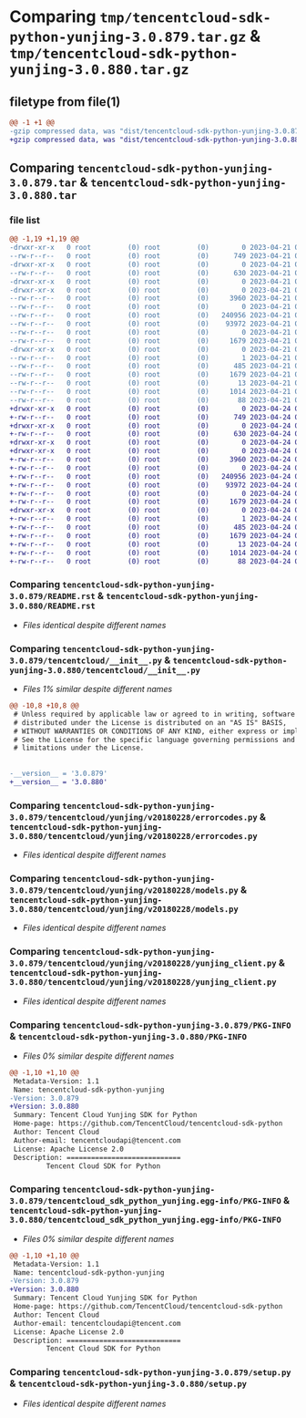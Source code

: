 # Comparing `tmp/tencentcloud-sdk-python-yunjing-3.0.879.tar.gz` & `tmp/tencentcloud-sdk-python-yunjing-3.0.880.tar.gz`

## filetype from file(1)

```diff
@@ -1 +1 @@
-gzip compressed data, was "dist/tencentcloud-sdk-python-yunjing-3.0.879.tar", last modified: Fri Apr 21 01:10:34 2023, max compression
+gzip compressed data, was "dist/tencentcloud-sdk-python-yunjing-3.0.880.tar", last modified: Mon Apr 24 03:50:08 2023, max compression
```

## Comparing `tencentcloud-sdk-python-yunjing-3.0.879.tar` & `tencentcloud-sdk-python-yunjing-3.0.880.tar`

### file list

```diff
@@ -1,19 +1,19 @@
-drwxr-xr-x   0 root         (0) root         (0)        0 2023-04-21 01:10:34.000000 tencentcloud-sdk-python-yunjing-3.0.879/
--rw-r--r--   0 root         (0) root         (0)      749 2023-04-21 01:10:33.000000 tencentcloud-sdk-python-yunjing-3.0.879/README.rst
-drwxr-xr-x   0 root         (0) root         (0)        0 2023-04-21 01:10:34.000000 tencentcloud-sdk-python-yunjing-3.0.879/tencentcloud/
--rw-r--r--   0 root         (0) root         (0)      630 2023-04-21 01:10:33.000000 tencentcloud-sdk-python-yunjing-3.0.879/tencentcloud/__init__.py
-drwxr-xr-x   0 root         (0) root         (0)        0 2023-04-21 01:10:34.000000 tencentcloud-sdk-python-yunjing-3.0.879/tencentcloud/yunjing/
-drwxr-xr-x   0 root         (0) root         (0)        0 2023-04-21 01:10:34.000000 tencentcloud-sdk-python-yunjing-3.0.879/tencentcloud/yunjing/v20180228/
--rw-r--r--   0 root         (0) root         (0)     3960 2023-04-21 01:10:33.000000 tencentcloud-sdk-python-yunjing-3.0.879/tencentcloud/yunjing/v20180228/errorcodes.py
--rw-r--r--   0 root         (0) root         (0)        0 2023-04-21 01:10:33.000000 tencentcloud-sdk-python-yunjing-3.0.879/tencentcloud/yunjing/v20180228/__init__.py
--rw-r--r--   0 root         (0) root         (0)   240956 2023-04-21 01:10:33.000000 tencentcloud-sdk-python-yunjing-3.0.879/tencentcloud/yunjing/v20180228/models.py
--rw-r--r--   0 root         (0) root         (0)    93972 2023-04-21 01:10:33.000000 tencentcloud-sdk-python-yunjing-3.0.879/tencentcloud/yunjing/v20180228/yunjing_client.py
--rw-r--r--   0 root         (0) root         (0)        0 2023-04-21 01:10:33.000000 tencentcloud-sdk-python-yunjing-3.0.879/tencentcloud/yunjing/__init__.py
--rw-r--r--   0 root         (0) root         (0)     1679 2023-04-21 01:10:34.000000 tencentcloud-sdk-python-yunjing-3.0.879/PKG-INFO
-drwxr-xr-x   0 root         (0) root         (0)        0 2023-04-21 01:10:34.000000 tencentcloud-sdk-python-yunjing-3.0.879/tencentcloud_sdk_python_yunjing.egg-info/
--rw-r--r--   0 root         (0) root         (0)        1 2023-04-21 01:10:34.000000 tencentcloud-sdk-python-yunjing-3.0.879/tencentcloud_sdk_python_yunjing.egg-info/dependency_links.txt
--rw-r--r--   0 root         (0) root         (0)      485 2023-04-21 01:10:34.000000 tencentcloud-sdk-python-yunjing-3.0.879/tencentcloud_sdk_python_yunjing.egg-info/SOURCES.txt
--rw-r--r--   0 root         (0) root         (0)     1679 2023-04-21 01:10:34.000000 tencentcloud-sdk-python-yunjing-3.0.879/tencentcloud_sdk_python_yunjing.egg-info/PKG-INFO
--rw-r--r--   0 root         (0) root         (0)       13 2023-04-21 01:10:34.000000 tencentcloud-sdk-python-yunjing-3.0.879/tencentcloud_sdk_python_yunjing.egg-info/top_level.txt
--rw-r--r--   0 root         (0) root         (0)     1014 2023-04-21 01:10:33.000000 tencentcloud-sdk-python-yunjing-3.0.879/setup.py
--rw-r--r--   0 root         (0) root         (0)       88 2023-04-21 01:10:34.000000 tencentcloud-sdk-python-yunjing-3.0.879/setup.cfg
+drwxr-xr-x   0 root         (0) root         (0)        0 2023-04-24 03:50:08.000000 tencentcloud-sdk-python-yunjing-3.0.880/
+-rw-r--r--   0 root         (0) root         (0)      749 2023-04-24 03:50:08.000000 tencentcloud-sdk-python-yunjing-3.0.880/README.rst
+drwxr-xr-x   0 root         (0) root         (0)        0 2023-04-24 03:50:08.000000 tencentcloud-sdk-python-yunjing-3.0.880/tencentcloud/
+-rw-r--r--   0 root         (0) root         (0)      630 2023-04-24 03:50:08.000000 tencentcloud-sdk-python-yunjing-3.0.880/tencentcloud/__init__.py
+drwxr-xr-x   0 root         (0) root         (0)        0 2023-04-24 03:50:08.000000 tencentcloud-sdk-python-yunjing-3.0.880/tencentcloud/yunjing/
+drwxr-xr-x   0 root         (0) root         (0)        0 2023-04-24 03:50:08.000000 tencentcloud-sdk-python-yunjing-3.0.880/tencentcloud/yunjing/v20180228/
+-rw-r--r--   0 root         (0) root         (0)     3960 2023-04-24 03:50:08.000000 tencentcloud-sdk-python-yunjing-3.0.880/tencentcloud/yunjing/v20180228/errorcodes.py
+-rw-r--r--   0 root         (0) root         (0)        0 2023-04-24 03:50:08.000000 tencentcloud-sdk-python-yunjing-3.0.880/tencentcloud/yunjing/v20180228/__init__.py
+-rw-r--r--   0 root         (0) root         (0)   240956 2023-04-24 03:50:08.000000 tencentcloud-sdk-python-yunjing-3.0.880/tencentcloud/yunjing/v20180228/models.py
+-rw-r--r--   0 root         (0) root         (0)    93972 2023-04-24 03:50:08.000000 tencentcloud-sdk-python-yunjing-3.0.880/tencentcloud/yunjing/v20180228/yunjing_client.py
+-rw-r--r--   0 root         (0) root         (0)        0 2023-04-24 03:50:08.000000 tencentcloud-sdk-python-yunjing-3.0.880/tencentcloud/yunjing/__init__.py
+-rw-r--r--   0 root         (0) root         (0)     1679 2023-04-24 03:50:08.000000 tencentcloud-sdk-python-yunjing-3.0.880/PKG-INFO
+drwxr-xr-x   0 root         (0) root         (0)        0 2023-04-24 03:50:08.000000 tencentcloud-sdk-python-yunjing-3.0.880/tencentcloud_sdk_python_yunjing.egg-info/
+-rw-r--r--   0 root         (0) root         (0)        1 2023-04-24 03:50:08.000000 tencentcloud-sdk-python-yunjing-3.0.880/tencentcloud_sdk_python_yunjing.egg-info/dependency_links.txt
+-rw-r--r--   0 root         (0) root         (0)      485 2023-04-24 03:50:08.000000 tencentcloud-sdk-python-yunjing-3.0.880/tencentcloud_sdk_python_yunjing.egg-info/SOURCES.txt
+-rw-r--r--   0 root         (0) root         (0)     1679 2023-04-24 03:50:08.000000 tencentcloud-sdk-python-yunjing-3.0.880/tencentcloud_sdk_python_yunjing.egg-info/PKG-INFO
+-rw-r--r--   0 root         (0) root         (0)       13 2023-04-24 03:50:08.000000 tencentcloud-sdk-python-yunjing-3.0.880/tencentcloud_sdk_python_yunjing.egg-info/top_level.txt
+-rw-r--r--   0 root         (0) root         (0)     1014 2023-04-24 03:50:08.000000 tencentcloud-sdk-python-yunjing-3.0.880/setup.py
+-rw-r--r--   0 root         (0) root         (0)       88 2023-04-24 03:50:08.000000 tencentcloud-sdk-python-yunjing-3.0.880/setup.cfg
```

### Comparing `tencentcloud-sdk-python-yunjing-3.0.879/README.rst` & `tencentcloud-sdk-python-yunjing-3.0.880/README.rst`

 * *Files identical despite different names*

### Comparing `tencentcloud-sdk-python-yunjing-3.0.879/tencentcloud/__init__.py` & `tencentcloud-sdk-python-yunjing-3.0.880/tencentcloud/__init__.py`

 * *Files 1% similar despite different names*

```diff
@@ -10,8 +10,8 @@
 # Unless required by applicable law or agreed to in writing, software
 # distributed under the License is distributed on an "AS IS" BASIS,
 # WITHOUT WARRANTIES OR CONDITIONS OF ANY KIND, either express or implied.
 # See the License for the specific language governing permissions and
 # limitations under the License.
 
 
-__version__ = '3.0.879'
+__version__ = '3.0.880'
```

### Comparing `tencentcloud-sdk-python-yunjing-3.0.879/tencentcloud/yunjing/v20180228/errorcodes.py` & `tencentcloud-sdk-python-yunjing-3.0.880/tencentcloud/yunjing/v20180228/errorcodes.py`

 * *Files identical despite different names*

### Comparing `tencentcloud-sdk-python-yunjing-3.0.879/tencentcloud/yunjing/v20180228/models.py` & `tencentcloud-sdk-python-yunjing-3.0.880/tencentcloud/yunjing/v20180228/models.py`

 * *Files identical despite different names*

### Comparing `tencentcloud-sdk-python-yunjing-3.0.879/tencentcloud/yunjing/v20180228/yunjing_client.py` & `tencentcloud-sdk-python-yunjing-3.0.880/tencentcloud/yunjing/v20180228/yunjing_client.py`

 * *Files identical despite different names*

### Comparing `tencentcloud-sdk-python-yunjing-3.0.879/PKG-INFO` & `tencentcloud-sdk-python-yunjing-3.0.880/PKG-INFO`

 * *Files 0% similar despite different names*

```diff
@@ -1,10 +1,10 @@
 Metadata-Version: 1.1
 Name: tencentcloud-sdk-python-yunjing
-Version: 3.0.879
+Version: 3.0.880
 Summary: Tencent Cloud Yunjing SDK for Python
 Home-page: https://github.com/TencentCloud/tencentcloud-sdk-python
 Author: Tencent Cloud
 Author-email: tencentcloudapi@tencent.com
 License: Apache License 2.0
 Description: ============================
         Tencent Cloud SDK for Python
```

### Comparing `tencentcloud-sdk-python-yunjing-3.0.879/tencentcloud_sdk_python_yunjing.egg-info/PKG-INFO` & `tencentcloud-sdk-python-yunjing-3.0.880/tencentcloud_sdk_python_yunjing.egg-info/PKG-INFO`

 * *Files 0% similar despite different names*

```diff
@@ -1,10 +1,10 @@
 Metadata-Version: 1.1
 Name: tencentcloud-sdk-python-yunjing
-Version: 3.0.879
+Version: 3.0.880
 Summary: Tencent Cloud Yunjing SDK for Python
 Home-page: https://github.com/TencentCloud/tencentcloud-sdk-python
 Author: Tencent Cloud
 Author-email: tencentcloudapi@tencent.com
 License: Apache License 2.0
 Description: ============================
         Tencent Cloud SDK for Python
```

### Comparing `tencentcloud-sdk-python-yunjing-3.0.879/setup.py` & `tencentcloud-sdk-python-yunjing-3.0.880/setup.py`

 * *Files identical despite different names*

